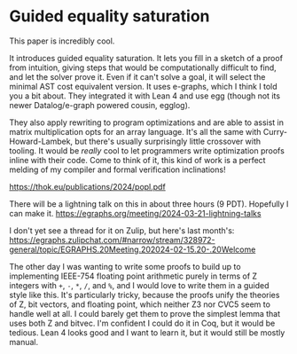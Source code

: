 # Guided equality saturation

This paper is incredibly cool.

It introduces guided equality saturation. It lets you fill in a sketch of a
proof from intuition, giving steps that would be computationally difficult to
find, and let the solver prove it. Even if it can't solve a goal, it will select
the minimal AST cost equivalent version. It uses e-graphs, which I think I told
you a bit about. They integrated it with Lean 4 and use egg (though not its
newer Datalog/e-graph powered cousin, egglog).

They also apply rewriting to program optimizations and are able to assist in
matrix multiplication opts for an array language. It's all the same with
Curry-Howard-Lambek, but there's usually surprisingly little crossover with
tooling. It would be *really* cool to let programmers write optimization proofs
inline with their code. Come to think of it, this kind of work is a perfect
melding of my compiler and formal verification inclinations!

https://thok.eu/publications/2024/popl.pdf

There will be a lightning talk on this in about three hours (9 PDT). Hopefully I
can make it.
https://egraphs.org/meeting/2024-03-21-lightning-talks

I don't yet see a thread for it on Zulip, but here's last month's:
https://egraphs.zulipchat.com/#narrow/stream/328972-general/topic/EGRAPHS.20Meeting.202024-02-15.20-.20Welcome

The other day I was wanting to write some proofs to build up to implementing
IEEE-754 floating point arithmetic purely in terms of Z integers with `+`, `-`,
`*`, `/`, and `%`, and I would love to write them in a guided style like this.
It's particularly tricky, because the proofs unify the theories of Z, bit
vectors, and floating point, which neither Z3 nor CVC5 seem to handle well at
all. I could barely get them to prove the simplest lemma that uses both Z and
bitvec. I'm confident I could do it in Coq, but it would be tedious. Lean 4
looks good and I want to learn it, but it would still be mostly manual.
